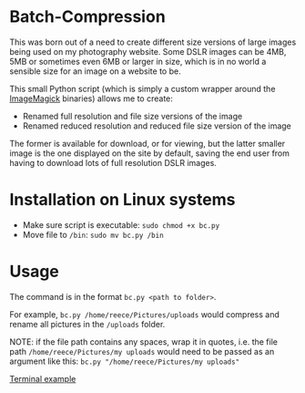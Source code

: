 # Batch-Compression

This was born out of a need to create different size versions of large images being used on my photography website. Some DSLR images can be 4MB, 5MB or sometimes even 6MB or larger in size, which is in no world a sensible size for an image on a website to be.

This small Python script (which is simply a custom wrapper around the [ImageMagick](https://github.com/ImageMagick/ImageMagick) binaries) allows me to create:

  * Renamed full resolution and file size versions of the image
  * Renamed reduced resolution and reduced file size version of the image

The former is available for download, or for viewing, but the latter smaller image is the one displayed on the site by default, saving the end user from having to download lots of full resolution DSLR images.


# Installation on Linux systems
  * Make sure script is executable: `sudo chmod +x bc.py`
  * Move file to `/bin`: `sudo mv bc.py /bin`

# Usage
The command is in the format `bc.py <path to folder>`.

For example, `bc.py /home/reece/Pictures/uploads` would compress and rename all pictures in the `/uploads` folder.

NOTE: if the file path contains any spaces, wrap it in quotes, i.e. the file path `/home/reece/Pictures/my uploads` would need to be passed as an argument like this: `bc.py "/home/reece/Pictures/my uploads"`


[Terminal example](/res/terminal_example.png)
